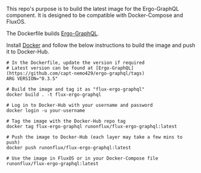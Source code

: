 This repo's purpose is to build the latest image for the Ergo-GraphQL component. It is designed to be compatible with Docker-Compose and FluxOS.

The Dockerfile builds [Ergo-GraphQL](https://github.com/capt-nemo429/ergo-graphql).

Install [Docker](https://docs.docker.com/engine/install/) and follow the below instructions to build the image and push it to Docker-Hub.

```
# In the Dockerfile, update the version if required
# Latest version can be found at [Ergo-GraphQL](https://github.com/capt-nemo429/ergo-graphql/tags)
ARG VERSION="0.3.5"

# Build the image and tag it as "flux-ergo-graphql"
docker build . -t flux-ergo-graphql

# Log in to Docker-Hub with your username and password
docker login -u your-username

# Tag the image with the Docker-Hub repo tag
docker tag flux-ergo-graphql runonflux/flux-ergo-graphql:latest

# Push the image to Docker-Hub (each layer may take a few mins to push)
docker push runonflux/flux-ergo-graphql:latest

# Use the image in FluxOS or in your Docker-Compose file
runonflux/flux-ergo-graphql:latest
```
